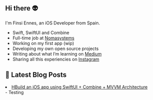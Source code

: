 ## Hi there 👽

I'm Finsi Ennes, an iOS Developer from Spain.

- Swift, SwiftUI and Combine
- Full-time job at [Nomasystems](https://www.linkedin.com/company/nomasystems-s-l-/mycompany/)
- Working on my first app (wip) 
- Developing my own open source projects
- Writing about what I’m learning on [Medium](https://finsi-ennes.medium.com/)
- Sharing all this experiencies on [Instagram](https://www.instagram.com/finsi.code/)

<h2>📝 Latest Blog Posts</h2>
<li><a href=https://levelup.gitconnected.com/building-an-ios-app-using-swiftui-combine-mvvm-architecture-part-1-7e5a1683a7aa/>HBuild an iOS app using SwiftUI + Combine + MVVM Architecture</a></li>
- Testing

<!--
**KeatoonMask/KeatoonMask** is a ✨ _special_ ✨ repository because its `README.md` (this file) appears on your GitHub profile.

Here are some ideas to get you started:

- 🔭 I’m currently working on ...
- 🌱 I’m currently learning ...
- 👯 I’m looking to collaborate on ...
- 🤔 I’m looking for help with ...
- 💬 Ask me about ...
- 📫 How to reach me: ...
- 😄 Pronouns: ...
- ⚡ Fun fact: ...
-->
